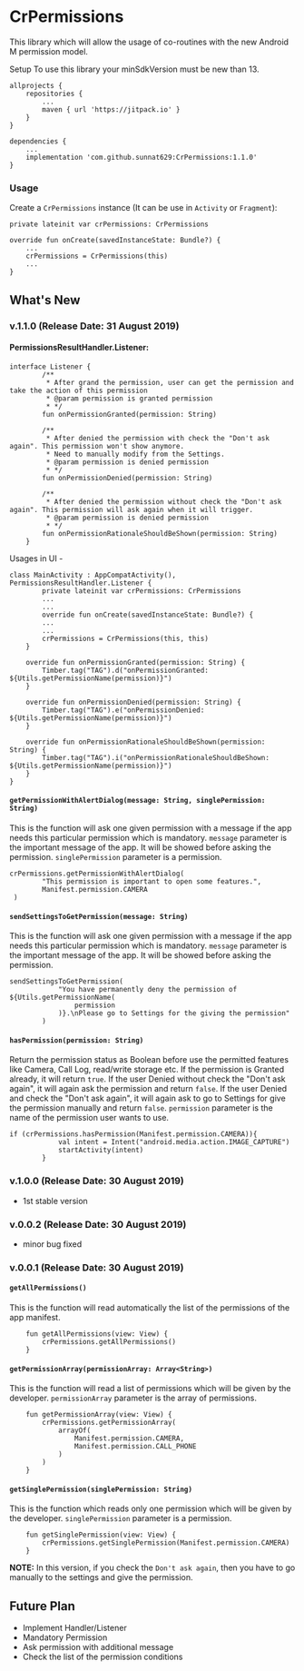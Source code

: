 # CrPermissions
This library which will allow the usage of co-routines with the new Android M permission model.

Setup
To use this library your minSdkVersion must be new than 13.

```
allprojects {
    repositories {
        ...
        maven { url 'https://jitpack.io' }
    }
}
```

```
dependencies {
    ...
    implementation 'com.github.sunnat629:CrPermissions:1.1.0'
}
```

### Usage
Create a `CrPermissions` instance (It can be use in `Activity` or `Fragment`):

```
private lateinit var crPermissions: CrPermissions

override fun onCreate(savedInstanceState: Bundle?) {
    ...
    crPermissions = CrPermissions(this)
    ...
}
```
## What's New

### v.1.1.0 (Release Date: 31 August 2019)

#### **PermissionsResultHandler.Listener**: 
```
interface Listener {
        /**
         * After grand the permission, user can get the permission and take the action of this permission
         * @param permission is granted permission
         * */
        fun onPermissionGranted(permission: String)

        /**
         * After denied the permission with check the "Don't ask again". This permission won't show anymore.
         * Need to manually modify from the Settings.
         * @param permission is denied permission
         * */
        fun onPermissionDenied(permission: String)

        /**
         * After denied the permission without check the "Don't ask again". This permission will ask again when it will trigger.
         * @param permission is denied permission
         * */
        fun onPermissionRationaleShouldBeShown(permission: String)
    }
```

Usages in UI -
```
class MainActivity : AppCompatActivity(), PermissionsResultHandler.Listener {
        private lateinit var crPermissions: CrPermissions
        ...
        ...
        override fun onCreate(savedInstanceState: Bundle?) {
        ...
        ...
        crPermissions = CrPermissions(this, this)
    }

    override fun onPermissionGranted(permission: String) {
        Timber.tag("TAG").d("onPermissionGranted: ${Utils.getPermissionName(permission)}")
    }

    override fun onPermissionDenied(permission: String) {
        Timber.tag("TAG").e("onPermissionDenied: ${Utils.getPermissionName(permission)}")
    }

    override fun onPermissionRationaleShouldBeShown(permission: String) {
        Timber.tag("TAG").i("onPermissionRationaleShouldBeShown: ${Utils.getPermissionName(permission)}")
    }
}

```

#### **`getPermissionWithAlertDialog(message: String, singlePermission: String)`**
This is the function will ask one given permission with a message if the app needs this particular permission which is mandatory. `message` parameter is the important message of the app. It will be showed before asking the permission. `singlePermission` parameter is a permission.
```
crPermissions.getPermissionWithAlertDialog(
        "This permission is important to open some features.",
        Manifest.permission.CAMERA
 )
```

#### **`sendSettingsToGetPermission(message: String)`**
This is the function will ask one given permission with a message if the app needs this particular permission which is mandatory. `message` parameter is the important message of the app. It will be showed before asking the permission.
```
sendSettingsToGetPermission(
            "You have permanently deny the permission of ${Utils.getPermissionName(
                permission
            )}.\nPlease go to Settings for the giving the permission"
        )
```


#### **`hasPermission(permission: String)`**
Return the permission status as Boolean before use the permitted features like Camera, Call Log, read/write storage etc. If the permission is Granted already, it will return `true`. If the user Denied without check the "Don't ask again", it will again ask the permission and return `false`. If the user Denied and check the "Don't ask again", it will again ask to go to Settings for give the permission manually and return `false`. `permission` parameter is the name of the permission user wants to use.
```
if (crPermissions.hasPermission(Manifest.permission.CAMERA)){
            val intent = Intent("android.media.action.IMAGE_CAPTURE")
            startActivity(intent)
        }

```

### v.1.0.0 (Release Date: 30 August 2019)
- 1st stable version

### v.0.0.2 (Release Date: 30 August 2019)
- minor bug fixed

### v.0.0.1 (Release Date: 30 August 2019)
#### **`getAllPermissions()`**
This is the function will read automatically the list of the permissions of the app manifest.
```
    fun getAllPermissions(view: View) {
        crPermissions.getAllPermissions()
    }
```
#### **`getPermissionArray(permissionArray: Array<String>)`**
This is the function will read a list of permissions which will be given by the developer. `permissionArray` parameter is the array of permissions.
```
    fun getPermissionArray(view: View) {
        crPermissions.getPermissionArray(
            arrayOf(
                Manifest.permission.CAMERA,
                Manifest.permission.CALL_PHONE
            )
        )
    }
```
#### **`getSinglePermission(singlePermission: String)`**
This is the function which reads only one permission which will be given by the developer. `singlePermission` parameter is a permission.
```
    fun getSinglePermission(view: View) {
        crPermissions.getSinglePermission(Manifest.permission.CAMERA)
    }
```

**NOTE:** In this version, if you check the `Don't ask again`, then you have to go manually to the settings and give the permission.

## Future Plan
- Implement Handler/Listener
- Mandatory Permission
- Ask permission with additional message
- Check the list of the permission conditions


